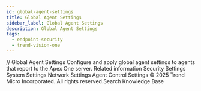 ```yaml
---
id: global-agent-settings
title: Global Agent Settings
sidebar_label: Global Agent Settings
description: Global Agent Settings
tags:
  - endpoint-security
  - trend-vision-one
---
```


/*<![CDATA[*/ $('#title').html($('meta[name=map-description]').attr('content')); /*]]>*/ Global Agent Settings Configure and apply global agent settings to agents that report to the Apex One server. Related information Security Settings System Settings Network Settings Agent Control Settings © 2025 Trend Micro Incorporated. All rights reserved.Search Knowledge Base